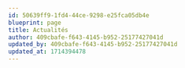 ```yaml
---
id: 50639ff9-1fd4-44ce-9298-e25fca05db4e
blueprint: page
title: Actualités
author: 409cbafe-f643-4145-b952-25177427041d
updated_by: 409cbafe-f643-4145-b952-25177427041d
updated_at: 1714394478
---
```

